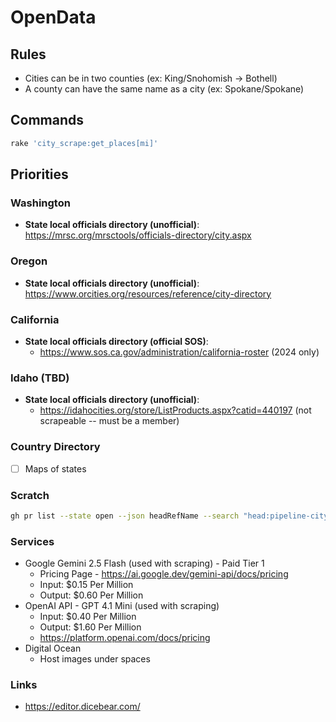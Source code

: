 # OpenData

## Rules
* Cities can be in two counties (ex: King/Snohomish -> Bothell)
* A county can have the same name as a city (ex: Spokane/Spokane)

## Commands

```bash
rake 'city_scrape:get_places[mi]'
```

## Priorities
### Washington
- **State local officials directory (unofficial)**: https://mrsc.org/mrsctools/officials-directory/city.aspx
### Oregon
- **State local officials directory (unofficial)**: https://www.orcities.org/resources/reference/city-directory
### California
- **State local officials directory (official SOS)**: 
  - https://www.sos.ca.gov/administration/california-roster (2024 only)
### Idaho (TBD)
- **State local officials directory (unofficial)**:
  - https://idahocities.org/store/ListProducts.aspx?catid=440197 (not scrapeable -- must be a member)

### Country Directory
- [ ] Maps of states

### Scratch
```bash
gh pr list --state open --json headRefName --search "head:pipeline-city-scrapes-wa-" --template '{{range .}}{{.headRefName}} {{end}}'
```

### Services
* Google Gemini 2.5 Flash (used with scraping) - Paid Tier 1
  * Pricing Page - https://ai.google.dev/gemini-api/docs/pricing
  * Input: $0.15 Per Million
  * Output: $0.60 Per Million
* OpenAI API - GPT 4.1 Mini (used with scraping)
  * Input: $0.40 Per Million
  * Output: $1.60 Per Million
  * https://platform.openai.com/docs/pricing 
* Digital Ocean
  * Host images under spaces

### Links
* https://editor.dicebear.com/

